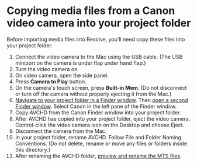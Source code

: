 # Copying media files from a Canon video camera into your project folder

Before importing media files into Resolve, you'll need copy these files into your project folder.

1. Connect the video camera to the Mac using the USB cable. \(The USB miniport on the camera is under flap under hand flap.\)
2. Turn the video camera on.
3. On video camera, open the side panel.
4. Press **Camera to Play** button.
5. On the camera's touch screen, press **Built-in Mem**. \(Do not disconnect or turn off the camera without properly ejecting it from the Mac.\)
6. [Navigate to your project folder in a Finder window](https://jjloomis.gitbooks.io/file-and-folder-management/content/navigating-folder-tree.html). Then [open a second Finder window](https://jjloomis.gitbooks.io/file-and-folder-management/content/opening-multiple-finder-windows.html). Select Canon in the left pane of the Finder window.
7. Copy AVCHD from the Canon Finder window into your project folder.
8. After AVCHD has copied into your project folder, eject the video camera. Control-click the video camera icon on the Desktop and choose Eject.
9. Disconnect the camera from the Mac.
10. In your project folder, rename AVCHD. Follow File and Folder Naming Conventions. \(Do not delete, rename or move any files or folders inside this directory.\)
11. After renaming the AVCHD folder, [preview and rename the MTS files](previewing-and-renaming-clips-in-finder.md).


